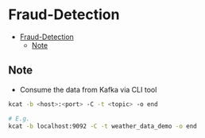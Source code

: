 # Fraud-Detection
<!-- TOC -->

- [Fraud-Detection](#fraud-detection)
  - [Note](#note)

<!-- /TOC -->

## Note

- Consume the data from Kafka via CLI tool

```sh
kcat -b <host>:<port> -C -t <topic> -o end

# E.g.
kcat -b localhost:9092 -C -t weather_data_demo -o end
```
